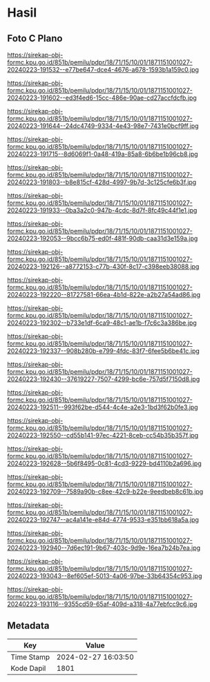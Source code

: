 # Hasil

## Foto C Plano

https://sirekap-obj-formc.kpu.go.id/851b/pemilu/pdpr/18/71/15/10/01/1871151001027-20240223-191532--e77be647-dce4-4676-a678-1593b1a159c0.jpg

https://sirekap-obj-formc.kpu.go.id/851b/pemilu/pdpr/18/71/15/10/01/1871151001027-20240223-191602--ed3f4ed6-15cc-486e-90ae-cd27accfdcfb.jpg

https://sirekap-obj-formc.kpu.go.id/851b/pemilu/pdpr/18/71/15/10/01/1871151001027-20240223-191644--24dc4749-9334-4e43-98e7-7431e0bcf9ff.jpg

https://sirekap-obj-formc.kpu.go.id/851b/pemilu/pdpr/18/71/15/10/01/1871151001027-20240223-191715--8d6069f1-0a48-419a-85a8-6b6be1b96cb8.jpg

https://sirekap-obj-formc.kpu.go.id/851b/pemilu/pdpr/18/71/15/10/01/1871151001027-20240223-191803--b8e815cf-428d-4997-9b7d-3c125cfe6b3f.jpg

https://sirekap-obj-formc.kpu.go.id/851b/pemilu/pdpr/18/71/15/10/01/1871151001027-20240223-191933--0ba3a2c0-947b-4cdc-8d7f-8fc49c44f1e1.jpg

https://sirekap-obj-formc.kpu.go.id/851b/pemilu/pdpr/18/71/15/10/01/1871151001027-20240223-192053--9bcc6b75-ed0f-481f-90db-caa31d3e159a.jpg

https://sirekap-obj-formc.kpu.go.id/851b/pemilu/pdpr/18/71/15/10/01/1871151001027-20240223-192126--a8772153-c77b-430f-8c17-c398eeb38088.jpg

https://sirekap-obj-formc.kpu.go.id/851b/pemilu/pdpr/18/71/15/10/01/1871151001027-20240223-192220--81727581-66ea-4b1d-822e-a2b27a54ad86.jpg

https://sirekap-obj-formc.kpu.go.id/851b/pemilu/pdpr/18/71/15/10/01/1871151001027-20240223-192302--b733e1df-6ca9-48c1-ae1b-f7c6c3a386be.jpg

https://sirekap-obj-formc.kpu.go.id/851b/pemilu/pdpr/18/71/15/10/01/1871151001027-20240223-192337--908b280b-e799-4fdc-83f7-6fee5b6be41c.jpg

https://sirekap-obj-formc.kpu.go.id/851b/pemilu/pdpr/18/71/15/10/01/1871151001027-20240223-192430--37619227-7507-4299-bc6e-757d5f7150d8.jpg

https://sirekap-obj-formc.kpu.go.id/851b/pemilu/pdpr/18/71/15/10/01/1871151001027-20240223-192511--993f62be-d544-4c4e-a2e3-1bd3f62b0fe3.jpg

https://sirekap-obj-formc.kpu.go.id/851b/pemilu/pdpr/18/71/15/10/01/1871151001027-20240223-192550--cd55b141-97ec-4221-8ceb-cc54b35b357f.jpg

https://sirekap-obj-formc.kpu.go.id/851b/pemilu/pdpr/18/71/15/10/01/1871151001027-20240223-192628--5b6f8495-0c81-4cd3-9229-bd4110b2a696.jpg

https://sirekap-obj-formc.kpu.go.id/851b/pemilu/pdpr/18/71/15/10/01/1871151001027-20240223-192709--7589a90b-c8ee-42c9-b22e-9eedbeb8c61b.jpg

https://sirekap-obj-formc.kpu.go.id/851b/pemilu/pdpr/18/71/15/10/01/1871151001027-20240223-192747--ac4a141e-e84d-4774-9533-e351bb618a5a.jpg

https://sirekap-obj-formc.kpu.go.id/851b/pemilu/pdpr/18/71/15/10/01/1871151001027-20240223-192940--7d6ec191-9b67-403c-9d9e-16ea7b24b7ea.jpg

https://sirekap-obj-formc.kpu.go.id/851b/pemilu/pdpr/18/71/15/10/01/1871151001027-20240223-193043--8ef605ef-5013-4a06-97be-33b64354c953.jpg

https://sirekap-obj-formc.kpu.go.id/851b/pemilu/pdpr/18/71/15/10/01/1871151001027-20240223-193116--9355cd59-65af-409d-a318-4a77ebfcc9c6.jpg


## Metadata

| Key        | Value               |
| ---------- | ------------------- |
| Time Stamp | 2024-02-27 16:03:50 |
| Kode Dapil | 1801                |



